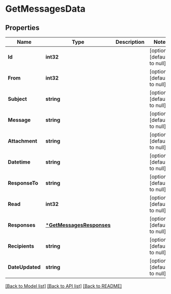 # GetMessagesData

## Properties
Name | Type | Description | Notes
------------ | ------------- | ------------- | -------------
**Id** | **int32** |  | [optional] [default to null]
**From** | **int32** |  | [optional] [default to null]
**Subject** | **string** |  | [optional] [default to null]
**Message** | **string** |  | [optional] [default to null]
**Attachment** | **string** |  | [optional] [default to null]
**Datetime** | **string** |  | [optional] [default to null]
**ResponseTo** | **string** |  | [optional] [default to null]
**Read** | **int32** |  | [optional] [default to null]
**Responses** | [***GetMessagesResponses**](GetMessages_responses.md) |  | [optional] [default to null]
**Recipients** | **string** |  | [optional] [default to null]
**DateUpdated** | **string** |  | [optional] [default to null]

[[Back to Model list]](../README.md#documentation-for-models) [[Back to API list]](../README.md#documentation-for-api-endpoints) [[Back to README]](../README.md)


